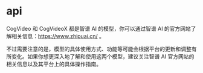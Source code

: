 # api


CogVideo 和 CogVideoX 都是智谱 AI 的模型，你可以通过智谱 AI 的官方网站了解相关信息：https://www.zhipuai.cn/ 。
 
不过需要注意的是，模型的具体使用方式、功能等可能会根据平台的更新和调整有所变化。如果你想更深入地了解和使用这两个模型，建议关注智谱 AI 官方网站的相关信息以及其平台上的具体操作指南。

